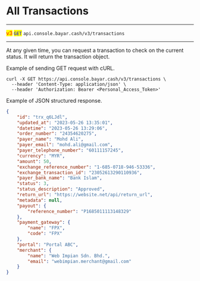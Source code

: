 # All Transactions

***

<mark style="color:red;">v</mark><mark style="color:red;">3</mark>  <mark style="color:blue;">`GET`</mark>  `api.console.bayar.cash/v3/transactions`

***



At any given time, you can request a transaction to check on the current status. It will return the transaction object.

Example of sending GET request with cURL.



```markup
curl -X GET https://api.console.bayar.cash/v3/transactions \
  --header 'Content-Type: application/json' \
  --header 'Authorization: Bearer <Personal_Access_Token>'
```



Example of JSON structured response.



```json
{
    "id": "trx_q6LJdl",
    "updated_at": "2023-05-26 13:35:01",
    "datetime": "2023-05-26 13:29:06",
    "order_number": "24354620275",
    "payer_name": "Mohd Ali",
    "payer_email": "mohd.ali@gmail.com",
    "payer_telephone_number": "60111157245",
    "currency": "MYR",
    "amount": 50,
    "exchange_reference_number": "1-685-0718-946-53336",
    "exchange_transaction_id": "23052613290110936",
    "payer_bank_name": "Bank Islam",
    "status": 3,
    "status_description": "Approved",
    "return_url": "https://website.net/api/return_url",
    "metadata": null,
    "payout": {
        "reference_number": "P1685011113148329"
    },
    "payment_gateway": {
        "name": "FPX",
        "code": "FPX"
    },
    "portal": "Portal ABC",
    "merchant": {
        "name": "Web Impian Sdn. Bhd.",
        "email": "webimpian.merchant@gmail.com"
    }
}
```

